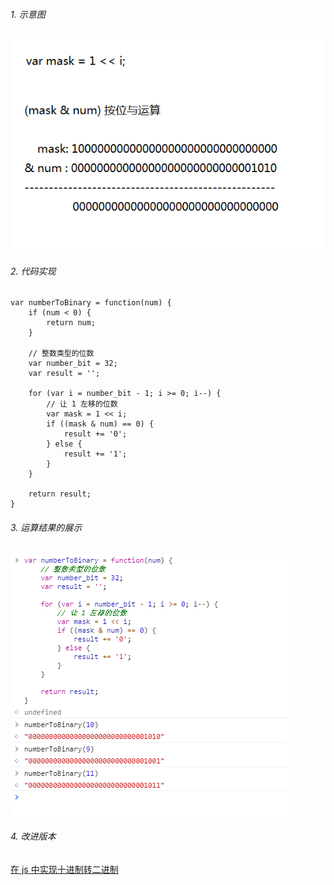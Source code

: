 ###### 1. 示意图
![按位与运算的操作](./使用-js-的位运算，将整数转成二进制数.assets/17731575-06ff64027ad9f6bb.png)

###### 2. 代码实现
```
var numberToBinary = function(num) {
    if (num < 0) {
        return num;
    }

    // 整数类型的位数
    var number_bit = 32;
    var result = '';

    for (var i = number_bit - 1; i >= 0; i--) {
        // 让 1 左移的位数
        var mask = 1 << i;
        if ((mask & num) == 0) {
            result += '0';
        } else {
            result += '1';
        }
    }

    return result;
}
```

###### 3. 运算结果的展示
![运算结果](./使用-js-的位运算，将整数转成二进制数.assets/17731575-7077a3676eac0cae.png)


###### 4. 改进版本
[在 js 中实现十进制转二进制](https://www.cnblogs.com/wanghuizhao/p/16311158.html)

